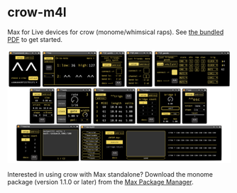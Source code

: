 # crow-m4l
Max for Live devices for crow (monome/whimsical raps). See [the bundled PDF](https://github.com/monome/crow-max-and-m4l/blob/main/crowm4lmanual%20-%20230310.pdf) to get started.

![](images/crowm4l.png)

Interested in using crow with Max standalone? Download the monome package (version 1.1.0 or later) from the [Max Package Manager](https://docs.cycling74.com/max8/vignettes/package_manager).